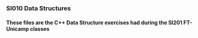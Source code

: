 ### SI010 Data Structures

#### These files are the C++ Data Structure exercises had during the SI201 FT-Unicamp classes
